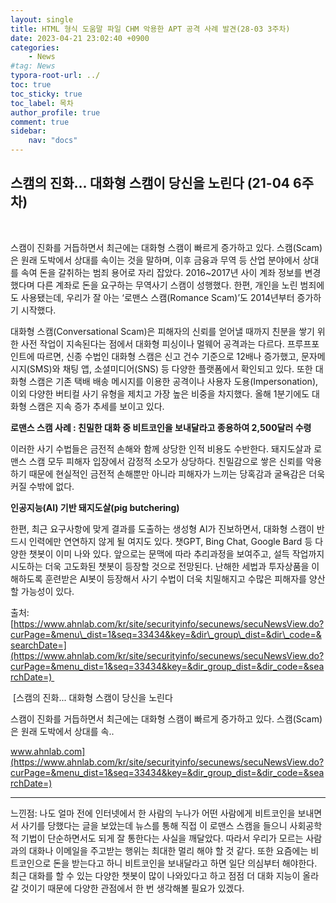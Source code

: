 ```yaml
---
layout: single
title: HTML 형식 도움말 파일 CHM 악용한 APT 공격 사례 발견(28-03 3주차)
date: 2023-04-21 23:02:40 +0900
categories: 
    - News
#tag: News
typora-root-url: ../
toc: true
toc_sticky: true
toc_label: 목차
author_profile: true
comment: true
sidebar:
    nav: "docs"
---
```

  

## 스캠의 진화... 대화형 스캠이 당신을 노린다 (21-04 6주차)

<br>

스캠이 진화를 거듭하면서 최근에는 대화형 스캠이 빠르게 증가하고 있다. 스캠(Scam)은 원래 도박에서 상대를 속이는 것을 말하며, 이후 금융과 무역 등 산업 분야에서 상대를 속여 돈을 갈취하는 범죄 용어로 자리 잡았다. 2016~2017년 사이 계좌 정보를 변경했다며 다른 계좌로 돈을 요구하는 무역사기 스캠이 성행했다. 한편, 개인을 노린 범죄에도 사용됐는데, 우리가 잘 아는 ‘로맨스 스캠(Romance Scam)’도 2014년부터 증가하기 시작했다.

대화형 스캠(Conversational Scam)은 피해자의 신뢰를 얻어낼 때까지 친분을 쌓기 위한 사전 작업이 지속된다는 점에서 대화형 피싱이나 멀웨어 공격과는 다르다. 프루프포인트에 따르면, 신종 수법인 대화형 스캠은 신고 건수 기준으로 12배나 증가했고, 문자메시지(SMS)와 채팅 앱, 소셜미디어(SNS) 등 다양한 플랫폼에서 확인되고 있다. 또한 대화형 스캠은 기존 택배 배송 메시지를 이용한 공격이나 사용자 도용(Impersonation), 이외 다양한 버티컬 사기 유형을 제치고 가장 높은 비중을 차지했다. 올해 1분기에도 대화형 스캠은 지속 증가 추세를 보이고 있다.

**로맨스 스캠 사례 : 친밀한 대화 중 비트코인을 보내달라고 종용하여 2,500달러 수령**

이러한 사기 수법들은 금전적 손해와 함께 상당한 인적 비용도 수반한다. 돼지도살과 로맨스 스캠 모두 피해자 입장에서 감정적 소모가 상당하다. 친밀감으로 쌓은 신뢰를 악용하기 때문에 현실적인 금전적 손해뿐만 아니라 피해자가 느끼는 당혹감과 굴욕감은 더욱 커질 수밖에 없다.

**인공지능(AI) 기반 돼지도살(pig butchering)**

한편, 최근 요구사항에 맞게 결과를 도출하는 생성형 AI가 진보하면서, 대화형 스캠이 반드시 인력에만 연연하지 않게 될 여지도 있다. 챗GPT, Bing Chat, Google Bard 등 다양한 챗봇이 이미 나와 있다. 앞으로는 문맥에 따라 추리과정을 보여주고, 설득 작업까지 시도하는 더욱 고도화된 챗봇이 등장할 것으로 전망된다. 난해한 세법과 투자상품을 이해하도록 훈련받은 AI봇이 등장해서 사기 수법이 더욱 치밀해지고 수많은 피해자를 양산할 가능성이 있다.

출처: [https://www.ahnlab.com/kr/site/securityinfo/secunews/secuNewsView.do?curPage=&menu\_dist=1&seq=33434&key=&dir\_group\_dist=&dir\_code=&searchDate=](https://www.ahnlab.com/kr/site/securityinfo/secunews/secuNewsView.do?curPage=&menu_dist=1&seq=33434&key=&dir_group_dist=&dir_code=&searchDate=) 

 [스캠의 진화... 대화형 스캠이 당신을 노린다

스캠이 진화를 거듭하면서 최근에는 대화형 스캠이 빠르게 증가하고 있다. 스캠(Scam)은 원래 도박에서 상대를 속..

www.ahnlab.com](https://www.ahnlab.com/kr/site/securityinfo/secunews/secuNewsView.do?curPage=&menu_dist=1&seq=33434&key=&dir_group_dist=&dir_code=&searchDate=)

* * *

느낀점: 나도 얼마 전에 인터넷에서 한 사람의 누나가 어떤 사람에게 비트코인을 보내면서 사기를 당했다는 글을 보았는데 뉴스를 통해 직접 이 로맨스 스캠을 들으니 사회공학적 기법이 단순하면서도 되게 잘 통한다는 사실을 깨달았다. 따라서 우리가 모르는 사람과의 대화나 이메일을 주고받는 행위는 최대한 멀리 해야 할 것 같다. 또한 요즘에는 비트코인으로 돈을 받는다고 하니 비트코인을 보내달라고 하면 일단 의심부터 해야한다. 최근 대화를 할 수 있는 다양한 챗봇이 많이 나와있다고 하고 점점 더 대화 지능이 올라갈 것이기 때문에 다양한 관점에서 한 번 생각해볼 필요가 있겠다.